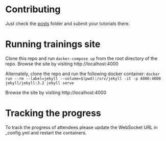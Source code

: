 # Contributing

Just check the [posts](https://github.com/franela/franela.github.io/tree/master/_posts) folder and submit your tutorials there.

# Running trainings site

Clone this repo and run `docker-compose up` from the root directory of the repo.  Browse the site by visiting http://localhost:4000

Alternately, clone the repo and run the following docker container: `docker run --rm --label=jekyll --volume=$(pwd):/srv/jekyll -it -p 4000:4000 jekyll/jekyll:3.2 jekyll serve`

Browse the site by visiting http://localhost:4000

# Tracking the progress

To track the progress of attendees please update the WebSocket URL in _config.yml and restart the containers.
